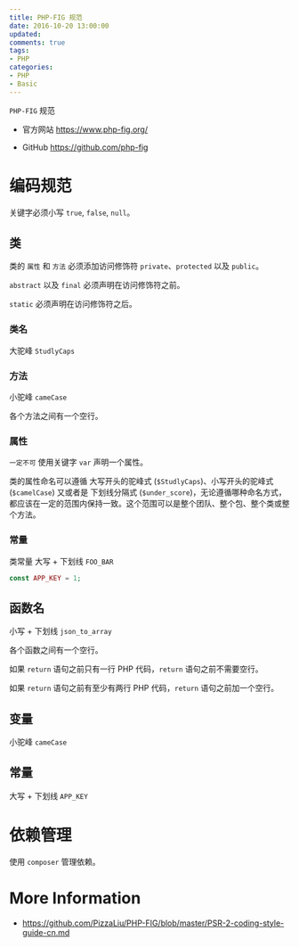 ```yaml
---
title: PHP-FIG 规范
date: 2016-10-20 13:00:00
updated:
comments: true
tags:
- PHP
categories:
- PHP
- Basic
---
```


`PHP-FIG` 规范

* 官方网站 https://www.php-fig.org/

* GitHub https://github.com/php-fig

<!--more-->

# 编码规范

关键字必须小写 `true`, `false`, `null`。

## 类

类的 `属性` 和 `方法` 必须添加访问修饰符 `private`、`protected` 以及 `public`。

`abstract` 以及 `final` 必须声明在访问修饰符之前。

`static` 必须声明在访问修饰符之后。

### 类名

大驼峰 `StudlyCaps`

### 方法

小驼峰 `cameCase`

各个方法之间有一个空行。

### 属性

`一定不可` 使用关键字 `var` 声明一个属性。

类的属性命名可以遵循 大写开头的驼峰式 (`$StudlyCaps`)、小写开头的驼峰式 (`$camelCase`) 又或者是 下划线分隔式 (`$under_score`)，无论遵循哪种命名方式，都应该在一定的范围内保持一致。这个范围可以是整个团队、整个包、整个类或整个方法。

### 常量

类常量 大写 + 下划线 `FOO_BAR`

```php
const APP_KEY = 1;
```

## 函数名

小写 + 下划线 `json_to_array`

各个函数之间有一个空行。

如果 `return` 语句之前只有一行 PHP 代码，`return` 语句之前不需要空行。

如果 `return` 语句之前有至少有两行 PHP 代码，`return` 语句之前加一个空行。

## 变量

小驼峰 `cameCase`

## 常量

大写 + 下划线 `APP_KEY`

# 依赖管理

使用 `composer` 管理依赖。

# More Information

* https://github.com/PizzaLiu/PHP-FIG/blob/master/PSR-2-coding-style-guide-cn.md
